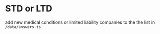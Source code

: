 # STD or LTD

add new medical conditions or limited liability companies to the the list in `/data/answers.ts`